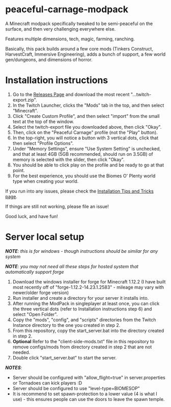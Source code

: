 # peaceful-carnage-modpack
A Minecraft modpack specifically tweaked to be semi-peaceful on the surface, and then very challenging everywhere else.

Features multiple dimensions, tech, magic, farming, ranching.

Basically, this pack builds around a few core mods (Tinkers Construct, HarvestCraft, Immersive Engineering), adds a bunch of support, a few world gen/dungeons, and dimensions of horror.

# Installation instructions
1) Go to the [Releases Page](https://github.com/AjaxVM/peaceful-carnage-modpack/releases) and download the most recent "...twitch-export.zip".
2) In the Twitch Launcher, clicks the "Mods" tab in the top, and then select "Minecraft".
3) Click "Create Custom Profile", and then select "import" from the small text at the top of the window.
4) Select the twitch-export file you downloaded above, then click "Okay".
5) Then, click on the "Peaceful Carnage" profile (not the "Play" button).
6) In the top-right, you will notice a button with 3 vertical dots, click that then select "Profile Options".
7) Under "Memory Settings", ensure "Use System Setting" is unchecked, and that at least 4GB (5GB recommended, should run on 3.5GB) of memory is selected with the slider, then click "Okay".
8) You should be able to click play on the profile and be ready to go at that point.
9) For the best experience, you should use the Biomes O' Plenty world type when creating your world.

If you run into any issues, please check the [Installation Tips and Tricks page](https://github.com/AjaxVM/peaceful-carnage-modpack/wiki/Installation-Tips-and-Tricks).

If things are still not working, please file an issue!

Good luck, and have fun!

# Server local setup
_**NOTE**: this is for windows - though instructions should be similar for any system_

_**NOTE**: you may not need all these steps for hosted system that automatically support forge_
1) Download the windows installer for forge for Minecraft 1.12.2 (I have built most recently off of "forge-1.12.2-14.23.1.2583" - mileage may vary with newer/older forge version)
2) Run installer and create a directory for your server it installs into.
3) After running the ModPack in singleplayer at least once, you can click the three vertical dots (refer to Installation instructions step 6) and select "Open Folder".
4) Copy the "mods", "config", and "scripts" directories from the Twitch Instance directory to the one you created in step 2.
5) From this repository, copy the start_server.bat into the directory created in step 2.
6) **Optional** Refer to the "client-side-mods.txt" file in this repository to remove configs/mods from directory created in step 2 that are not needed.
7) Double click "start_server.bat" to start the server.


_**NOTES**:_
* Server should be configured with "allow_flight=true" in server.properties or Tornadoes can kick players :D
* Server should be configured to use "level-type=BIOMESOP"
* It is recommend to set spawn-protection to a lower value (4 is what I use) - this ensures people can use the doors to leave the spawn temple.